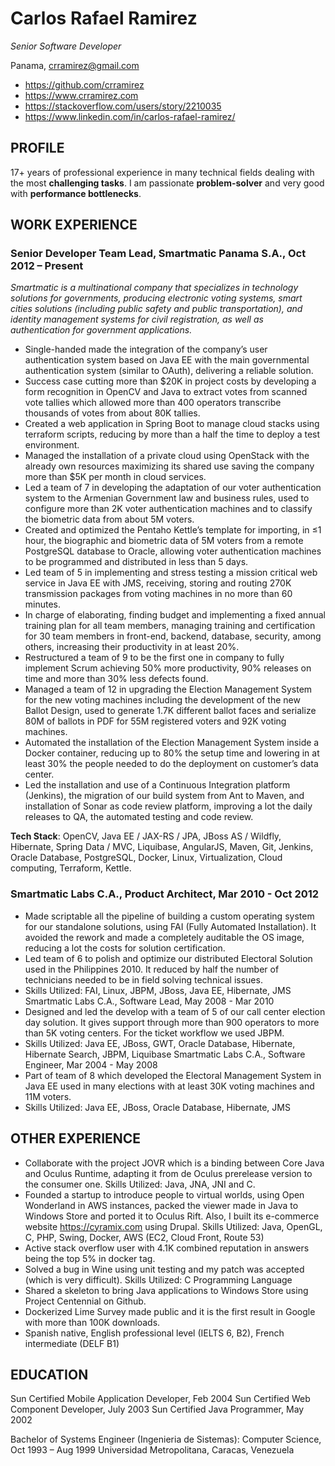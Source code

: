 # Carlos Rafael Ramirez
*Senior Software Developer*

Panama, crramirez@gmail.com
* https://github.com/crramirez
* https://www.crramirez.com
* https://stackoverflow.com/users/story/2210035 
* https://www.linkedin.com/in/carlos-rafael-ramirez/  

## PROFILE
17+ years of professional experience in many technical fields dealing with the most **challenging tasks**. I am passionate **problem-solver** and very good with **performance bottlenecks**.  

## WORK EXPERIENCE

### Senior Developer Team Lead, Smartmatic Panama S.A., Oct 2012 – Present
*Smartmatic is a multinational company that specializes in technology solutions for governments, producing electronic voting systems, smart cities solutions (including public safety and public transportation), and identity management systems for civil registration, as well as authentication for government applications.*
* Single-handed made the integration of the company’s user authentication system based on Java EE with the main governmental authentication system (similar to OAuth), delivering a reliable solution. 
* Success case cutting more than $20K in project costs by developing a form recognition in OpenCV and Java to extract votes from scanned vote tallies which allowed more than 400 operators transcribe thousands of votes from about 80K tallies. 
* Created a web application in Spring Boot to manage cloud stacks using terraform scripts, reducing by more than a half the time to deploy a test environment.
* Managed the installation of a private cloud using OpenStack with the already own resources maximizing its shared use saving the company more than $5K per month in cloud services.
* Led a team of 7 in developing the adaptation of our voter authentication system to the Armenian Government law and business rules, used to configure more than 2K voter authentication machines and to classify the biometric data from about 5M voters.
* Created and optimized the Pentaho Kettle’s template for importing, in ≤1 hour, the biographic and biometric data of 5M voters from a remote PostgreSQL database to Oracle, allowing voter authentication machines to be programmed and distributed in less than 5 days.
* Led team of 5 in implementing and stress testing a mission critical web service in Java EE with JMS, receiving, storing and routing 270K transmission packages from voting machines in no more than 60 minutes.
* In charge of elaborating, finding budget and implementing a fixed annual training plan for all team members, managing training and certification for 30 team members in front-end, backend, database, security, among others, increasing their productivity in at least 20%.
* Restructured a team of 9 to be the first one in company to fully implement Scrum achieving 50% more productivity, 90% releases on time and more than 30% less defects found.
* Managed a team of 12 in upgrading the Election Management System for the new voting machines including the development of the new Ballot Design, used to generate 1.7K different ballot faces and serialize 80M of ballots in PDF for 55M registered voters and 92K voting machines.
* Automated the installation of the Election Management System inside a Docker container, reducing up to 80% the setup time and lowering in at least 30% the people needed to do the deployment on customer’s data center.
* Led the installation and use of a Continuous Integration platform (Jenkins), the migration of our build system from Ant to Maven, and installation of Sonar as code review platform, improving a lot the daily releases to QA, the automated testing and code review.

**Tech Stack**: OpenCV, Java EE / JAX-RS / JPA, JBoss AS / Wildfly, Hibernate, Spring Data / MVC, Liquibase, AngularJS, Maven, Git, Jenkins, Oracle Database, PostgreSQL, Docker, Linux, Virtualization, Cloud computing, Terraform, Kettle.

### Smartmatic Labs C.A., Product Architect, Mar 2010 - Oct 2012
* Made scriptable all the pipeline of building a custom operating system for our standalone solutions, using FAI (Fully Automated Installation). It avoided the rework and made a completely auditable the OS image, reducing a lot the costs for solution certification.
* Led team of 6 to polish and optimize our distributed Electoral Solution used in the Philippines 2010. It reduced by half the number of technicians needed to be in field solving technical issues. 
* Skills Utilized: FAI, Linux, JBPM, JBoss, Java EE, Hibernate, JMS
Smartmatic Labs C.A., Software Lead, May 2008 - Mar 2010
* Designed and led the develop with a team of 5 of our call center election day solution. It gives support through more than 900 operators to more than 5K voting centers. For the ticket workflow we used JBPM.
* Skills Utilized: Java EE, JBoss, GWT, Oracle Database, Hibernate, Hibernate Search, JBPM, Liquibase
Smartmatic Labs C.A., Software Engineer, Mar 2004 - May 2008
* Part of team of 8 which developed the Electoral Management System in Java EE used in many elections with at least 30K voting machines and 11M voters.
* Skills Utilized: Java EE, JBoss, Oracle Database, Hibernate, JMS

## OTHER EXPERIENCE
* Collaborate with the project JOVR which is a binding between Core Java and Oculus Runtime, adapting it from de Oculus prerelease version to the consumer one. Skills Utilized: Java, JNA, JNI and C.
* Founded a startup to introduce people to virtual worlds, using Open Wonderland in AWS instances, packed the viewer made in Java to Windows Store and ported it to Oculus Rift. Also, I built its e-commerce website https://cyramix.com using Drupal. Skills Utilized: Java, OpenGL, C, PHP, Swing, Docker, AWS (EC2, Cloud Front, Route 53)
* Active stack overflow user with 4.1K combined reputation in answers being the top 5% in docker tag.
* Solved a bug in Wine using unit testing and my patch was accepted (which is very difficult). Skills Utilized: C Programming Language
* Shared a skeleton to bring Java applications to Windows Store using Project Centennial on Github.
* Dockerized Lime Survey made public and it is the first result in Google with more than 100K downloads.
* Spanish native, English professional level (IELTS 6, B2), French intermediate (DELF B1)

## EDUCATION 

Sun Certified Mobile Application Developer, Feb 2004
Sun Certified Web Component Developer, July 2003
Sun Certified Java Programmer, May 2002

Bachelor of Systems Engineer (Ingenieria de Sistemas): Computer Science, Oct 1993 – Aug 1999
Universidad Metropolitana, Caracas, Venezuela

